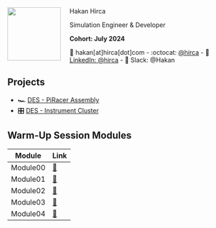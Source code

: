 <img align="left" width="120" height="120" style="margin-right: 20px;" src="https://github.com/hirca.png">
Hakan Hirca

Simulation Engineer & Developer

**Cohort: July 2024**

📧 hakan[at]hirca[dot]com  - :octocat: [@hirca](https://github.com/hirca) - 🔗 [LinkedIn: @hirca](https://linkedin.com/in/hirca) - 💬 Slack: @Hakan


## Projects

- 🏎️ [DES - PiRacer Assembly](https://github.com/hirca/DES-PiRacer-Assembly)
- 🎛️ [DES - Instrument Cluster](https://github.com/hirca/DES-Instrument-Cluster)

## Warm-Up Session Modules

| Module | Link |
|--------|------|
| Module00 | [📁](https://github.com/hirca/SEA-ME-warm-up/tree/hhirca/Modules/Module00) |
| Module01 | [📁](https://github.com/hirca/SEA-ME-warm-up/tree/hhirca/Modules/Module01) |
| Module02 | [📁](https://github.com/hirca/SEA-ME-warm-up/tree/hhirca/Modules/Module02) |
| Module03 | [📁](https://github.com/hirca/SEA-ME-warm-up/tree/hhirca/Modules/Module03) |
| Module04 | [📁](https://github.com/hirca/SEA-ME-warm-up/tree/hhirca/Modules/Module04) |
